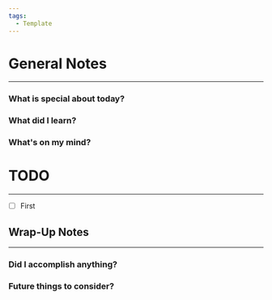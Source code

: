 ```yaml
---
tags:
  - Template
---
```


# General Notes
---
### What is special about today?
### What did I learn?

### What's on my mind?



# TODO
---
- [ ] First



## Wrap-Up Notes
---
### Did I accomplish anything?
### Future things to consider?
